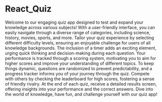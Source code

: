 # React_Quiz
Welcome to our engaging quiz app designed to test and expand your knowledge across various subjects! With a user-friendly interface, you can easily navigate through a diverse range of categories, including science, history, movies, sports, and more. Tailor your quiz experience by selecting different difficulty levels, ensuring an enjoyable challenge for users of all knowledge backgrounds. The inclusion of a timer adds an exciting element, urging quick thinking and decision-making during each question. Your performance is tracked through a scoring system, motivating you to aim for higher scores and improve your understanding of different topics. To keep things dynamic, questions are randomized to prevent predictability, and a progress tracker informs you of your journey through the quiz. Compete with others by checking the leaderboard for high scores, fostering a sense of friendly rivalry. At the end of each quiz, receive a detailed results screen, offering insights into your performance and the correct answers. Dive into the world of knowledge, have fun, and challenge yourself with our quiz app!
